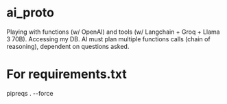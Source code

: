 # ai_proto
Playing with functions (w/ OpenAI) and tools (w/ Langchain + Groq + Llama 3 70B).
Accessing my DB.  AI must plan multiple functions calls (chain of reasoning),
dependent on questions asked.

# For requirements.txt
pipreqs . --force
